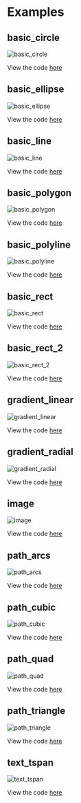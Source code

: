 # Examples

## basic_circle

![basic_circle](./examples/basic_circle.svg)

View the code [here](./examples/basic_circle.mo)

## basic_ellipse

![basic_ellipse](./examples/basic_ellipse.svg)

View the code [here](./examples/basic_ellipse.mo)

## basic_line

![basic_line](./examples/basic_line.svg)

View the code [here](./examples/basic_line.mo)

## basic_polygon

![basic_polygon](./examples/basic_polygon.svg)

View the code [here](./examples/basic_polygon.mo)

## basic_polyline

![basic_polyline](./examples/basic_polyline.svg)

View the code [here](./examples/basic_polyline.mo)

## basic_rect

![basic_rect](./examples/basic_rect.svg)

View the code [here](./examples/basic_rect.mo)

## basic_rect_2

![basic_rect_2](./examples/basic_rect_2.svg)

View the code [here](./examples/basic_rect_2.mo)

## gradient_linear

![gradient_linear](./examples/gradient_linear.svg)

View the code [here](./examples/gradient_linear.mo)

## gradient_radial

![gradient_radial](./examples/gradient_radial.svg)

View the code [here](./examples/gradient_radial.mo)

## image

![image](./examples/image.svg)

View the code [here](./examples/image.mo)

## path_arcs

![path_arcs](./examples/path_arcs.svg)

View the code [here](./examples/path_arcs.mo)

## path_cubic

![path_cubic](./examples/path_cubic.svg)

View the code [here](./examples/path_cubic.mo)

## path_quad

![path_quad](./examples/path_quad.svg)

View the code [here](./examples/path_quad.mo)

## path_triangle

![path_triangle](./examples/path_triangle.svg)

View the code [here](./examples/path_triangle.mo)

## text_tspan

![text_tspan](./examples/text_tspan.svg)

View the code [here](./examples/text_tspan.mo)
